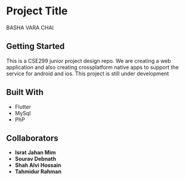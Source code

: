 # Project Title

BASHA VARA CHAI

## Getting Started

This is a CSE299 junior project design repo. We are creating a web application and also creating crossplatform native apps to support 
the service for android and ios. This project is still under development

## Built With

* Flutter
* MySql
* PhP

## Collaborators

* **Israt Jahan Mim**
* **Sourav Debnath**
* **Shah Alvi Hossain**
* **Tahmidur Rahman**








